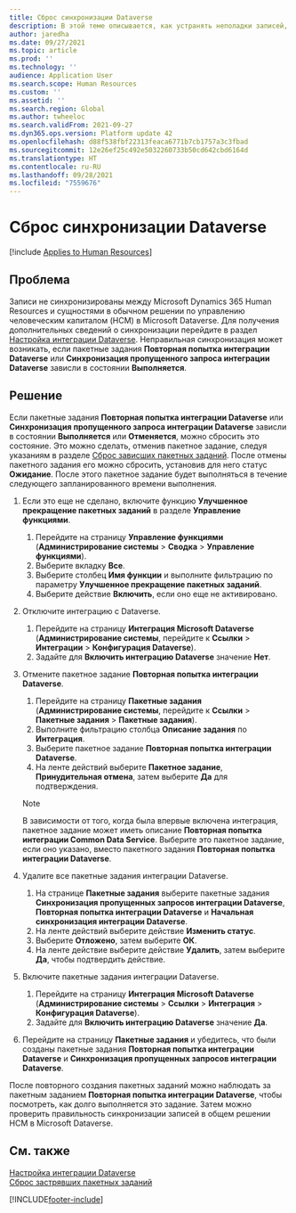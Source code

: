 ```yaml
---
title: Сброс синхронизации Dataverse
description: В этой теме описывается, как устранять неполадки записей, которые неправильно синхронизируются между Microsoft Dynamics 365 Human Resources и стандартным решением управления человеческим капиталом (HCM) в Microsoft Dataverse.
author: jaredha
ms.date: 09/27/2021
ms.topic: article
ms.prod: ''
ms.technology: ''
audience: Application User
ms.search.scope: Human Resources
ms.custom: ''
ms.assetid: ''
ms.search.region: Global
ms.author: twheeloc
ms.search.validFrom: 2021-09-27
ms.dyn365.ops.version: Platform update 42
ms.openlocfilehash: d88f538fbf22313feaca6771b7cb1757a3c3fbad
ms.sourcegitcommit: 12e26ef25c492e5032260733b50cd642cbd6164d
ms.translationtype: HT
ms.contentlocale: ru-RU
ms.lasthandoff: 09/28/2021
ms.locfileid: "7559676"
---
```

# <a name="reset-dataverse-synchronization"></a>Сброс синхронизации Dataverse

[!include [Applies to Human Resources](../includes/applies-to-hr.md)]

## <a name="issue"></a>Проблема

Записи не синхронизированы между Microsoft Dynamics 365 Human Resources и сущностями в обычном решении по управлению человеческим капиталом (HCM) в Microsoft Dataverse. Для получения дополнительных сведений о синхронизации перейдите в раздел [Настройка интеграции Dataverse](hr-admin-integration-common-data-service.md). Неправильная синхронизация может возникать, если пакетные задания **Повторная попытка интеграции Dataverse** или **Синхронизация пропущенного запроса интеграции Dataverse** зависли в состоянии **Выполняется**.

## <a name="resolution"></a>Решение

Если пакетные задания **Повторная попытка интеграции Dataverse** или **Синхронизация пропущенного запроса интеграции Dataverse** зависли в состоянии **Выполняется** или **Отменяется**, можно сбросить это состояние. Это можно сделать, отменив пакетное задание, следуя указаниям в разделе [Сброс зависших пакетных заданий](hr-admin-troubleshooting-batch-execution.md). После отмены пакетного задания его можно сбросить, установив для него статус **Ожидание**. После этого пакетное задание будет выполняться в течение следующего запланированного времени выполнения.

1. Если это еще не сделано, включите функцию **Улучшенное прекращение пакетных заданий** в разделе **Управление функциями**.
   1. Перейдите на страницу **Управление функциями** (**Администрирование системы** > **Сводка** > **Управление функциями**).
   2. Выберите вкладку **Все**.
   3. Выберите столбец **Имя функции** и выполните фильтрацию по параметру **Улучшенное прекращение пакетных заданий**.
   4. Выберите действие **Включить**, если оно еще не активировано.

2. Отключите интеграцию с Dataverse.
   1. Перейдите на страницу **Интеграция Microsoft Dataverse** (**Администрирование системы**, перейдите к **Ссылки** > **Интеграции** > **Конфигурация Dataverse**).
   2. Задайте для **Включить интеграцию Dataverse** значение **Нет**.

3. Отмените пакетное задание **Повторная попытка интеграции Dataverse**.
   1. Перейдите на страницу **Пакетные задания** (**Администрирование системы**, перейдите к **Ссылки** > **Пакетные задания** > **Пакетные задания**).
   2. Выполните фильтрацию столбца **Описание задания** по **Интеграция**.
   3. Выберите пакетное задание **Повторная попытка интеграции Dataverse**.
   4. На ленте действий выберите **Пакетное задание**, **Принудительная отмена**, затем выберите **Да** для подтверждения.

   > [!NOTE]
   > В зависимости от того, когда была впервые включена интеграция, пакетное задание может иметь описание **Повторная попытка интеграции Common Data Service**. Выберите это пакетное задание, если оно указано, вместо пакетного задания **Повторная попытка интеграции Dataverse**.

4. Удалите все пакетные задания интеграции Dataverse.
   1. На странице **Пакетные задания** выберите пакетные задания **Синхронизация пропущенных запросов интеграции Dataverse**, **Повторная попытка интеграции Dataverse** и **Начальная синхронизация интеграции Dataverse**.
   2. На ленте действий выберите действие **Изменить статус**. 
   3. Выберите **Отложено**, затем выберите **ОК**.
   4. На ленте действие выберите действие **Удалить**, затем выберите **Да**, чтобы подтвердить действие.

5. Включите пакетные задания интеграции Dataverse.
   1. Перейдите на страницу **Интеграция Microsoft Dataverse** (**Администрирование системы** > **Ссылки** > **Интеграция** > **Конфигурация Dataverse**).
   2. Задайте для **Включить интеграцию Dataverse** значение **Да**.

6. Перейдите на страницу **Пакетные задания** и убедитесь, что были созданы пакетные задания **Повторная попытка интеграции Dataverse** и **Синхронизация пропущенных запросов интеграции Dataverse**.

После повторного создания пакетных заданий можно наблюдать за пакетным заданием **Повторная попытка интеграции Dataverse**, чтобы посмотреть, как долго выполняется это задание. Затем можно проверить правильность синхронизации записей в общем решении HCM в Microsoft Dataverse.

## <a name="see-also"></a>См. также

[Настройка интеграции Dataverse](hr-admin-integration-common-data-service.md)<br>
[Сброс застрявших пакетных заданий](hr-admin-troubleshooting-batch-execution.md)


[!INCLUDE[footer-include](../includes/footer-banner.md)]
